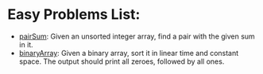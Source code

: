 # Easy Problems List:
- [pairSum](/pairSum): Given an unsorted integer array, find a pair with the given sum in it.
- [binaryArray](/binaryArray): Given a binary array, sort it in linear time and constant space. The output should print all zeroes, followed by all ones.

